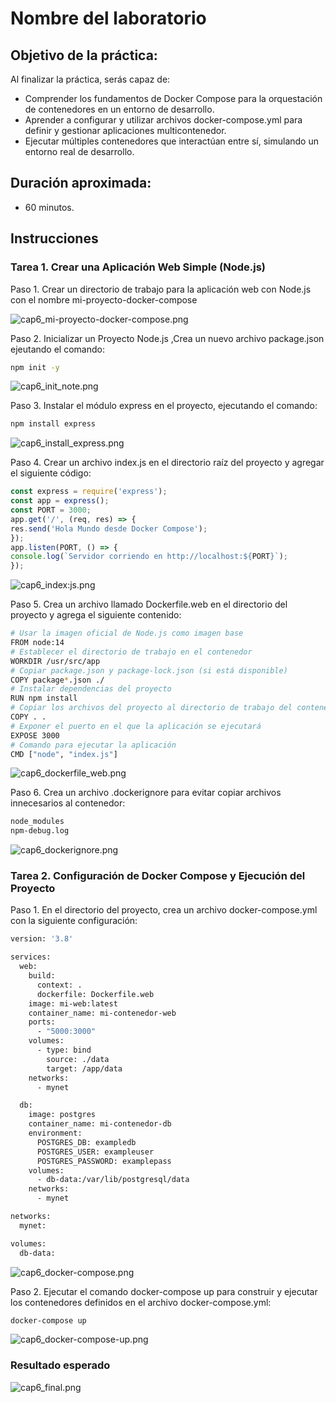 # Nombre del laboratorio 

## Objetivo de la práctica:
Al finalizar la práctica, serás capaz de:
- Comprender los fundamentos de Docker Compose para la orquestación de contenedores en un entorno de desarrollo.
- Aprender a configurar y utilizar archivos docker-compose.yml para definir y gestionar aplicaciones multicontenedor.
- Ejecutar múltiples contenedores que interactúan entre sí, simulando un entorno real de desarrollo.

## Duración aproximada:
- 60 minutos.

## Instrucciones 

### Tarea 1. Crear una Aplicación Web Simple (Node.js)
Paso 1. Crear un directorio de trabajo para la aplicación web con Node.js con el nombre mi-proyecto-docker-compose

![cap6_mi-proyecto-docker-compose.png](../images/Ca%C3%ADtulo%206/cap6_mi-proyecto-docker-compose.png)

Paso 2. Inicializar un Proyecto Node.js  ,Crea un nuevo archivo package.json  ejeutando el comando:

```bash
npm init -y
```
![cap6_init_note.png](../images/Capitulo%206/cap6_init_note.png)

Paso 3. Instalar el módulo express en el proyecto, ejecutando el comando:

```bash
npm install express
```

![cap6_install_express.png](../images/Capitulo%206/cap6_install_express.png)

Paso 4. Crear un archivo index.js en el directorio raíz del proyecto y agregar el siguiente código:

```javascript
const express = require('express');
const app = express();
const PORT = 3000;
app.get('/', (req, res) => {
res.send('Hola Mundo desde Docker Compose');
});
app.listen(PORT, () => {
console.log(`Servidor corriendo en http://localhost:${PORT}`);
});
```
![cap6_index:js.png](../images/Capitulo%206/cap6_index%3Ajs.png)


Paso 5. Crea un archivo llamado Dockerfile.web en el directorio del proyecto y agrega el siguiente contenido:

```bash
# Usar la imagen oficial de Node.js como imagen base
FROM node:14
# Establecer el directorio de trabajo en el contenedor
WORKDIR /usr/src/app
# Copiar package.json y package-lock.json (si está disponible)
COPY package*.json ./
# Instalar dependencias del proyecto
RUN npm install
# Copiar los archivos del proyecto al directorio de trabajo del contenedor
COPY . .
# Exponer el puerto en el que la aplicación se ejecutará
EXPOSE 3000
# Comando para ejecutar la aplicación
CMD ["node", "index.js"]
```

![cap6_dockerfile_web.png](../images/Capitulo%206/cap6_dockerfile_web.png)

Paso 6. Crea un archivo .dockerignore para evitar copiar archivos innecesarios al contenedor:

```bash
node_modules
npm-debug.log
```

![cap6_dockerignore.png](../images/Capitulo%206/cap6_dockerignore.png)



### Tarea 2. Configuración de Docker Compose y Ejecución del Proyecto
Paso 1. En el directorio del proyecto, crea un archivo docker-compose.yml con la siguiente configuración:

```bash
version: '3.8'

services:
  web:
    build:
      context: .
      dockerfile: Dockerfile.web
    image: mi-web:latest
    container_name: mi-contenedor-web
    ports:
      - "5000:3000"
    volumes:
      - type: bind
        source: ./data
        target: /app/data
    networks:
      - mynet

  db:
    image: postgres
    container_name: mi-contenedor-db
    environment:
      POSTGRES_DB: exampledb
      POSTGRES_USER: exampleuser
      POSTGRES_PASSWORD: examplepass
    volumes:
      - db-data:/var/lib/postgresql/data
    networks:
      - mynet

networks:
  mynet:

volumes:
  db-data:
```

![cap6_docker-compose.png](../images/Capitulo%206/cap6_docker-compose.png)

Paso 2. Ejecutar el comando docker-compose up para construir y ejecutar los contenedores definidos en el archivo docker-compose.yml:

```bash
docker-compose up
```

![cap6_docker-compose-up.png](../images/Capitulo%206/cap6_docker-compose-up.png)


### Resultado esperado

![cap6_final.png](../images/Capitulo%206/cap6_final.png)

